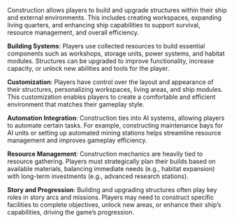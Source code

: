 Construction allows players to build and upgrade structures within their ship and external environments. This includes creating workspaces, expanding living quarters, and enhancing ship capabilities to support survival, resource management, and overall efficiency.

**Building Systems**: Players use collected resources to build essential components such as workshops, storage units, power systems, and habitat modules. Structures can be upgraded to improve functionality, increase capacity, or unlock new abilities and tools for the player.

**Customization**: Players have control over the layout and appearance of their structures, personalizing workspaces, living areas, and ship modules. This customization enables players to create a comfortable and efficient environment that matches their gameplay style.

**Automation Integration**: Construction ties into AI systems, allowing players to automate certain tasks. For example, constructing maintenance bays for AI units or setting up automated mining stations helps streamline resource management and improves gameplay efficiency.

**Resource Management**: Construction mechanics are heavily tied to resource gathering. Players must strategically plan their builds based on available materials, balancing immediate needs (e.g., habitat expansion) with long-term investments (e.g., advanced research stations).

**Story and Progression**: Building and upgrading structures often play key roles in story arcs and missions. Players may need to construct specific facilities to complete objectives, unlock new areas, or enhance their ship’s capabilities, driving the game’s progression.